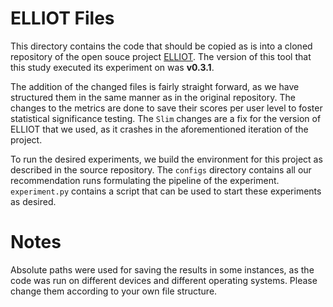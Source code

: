 # ELLIOT Files

This directory contains the code that should be copied as is into a cloned repository of the open souce project [ELLIOT](https://github.com/sisinflab/elliot). The version of this tool that this study executed its experiment on was **v0.3.1**.

The addition of the changed files is fairly straight forward, as we have structured them in the same manner as in the original repository. The changes to the metrics are done to save their scores per user level to foster statistical significance testing. The `Slim` changes are a fix for the version of ELLIOT that we used, as it crashes in the aforementioned iteration of the project.

To run the desired experiments, we build the environment for this project as described in the source repository. The `configs` directory contains all our recommendation runs formulating the pipeline of the experiment. `experiment.py` contains a script that can be used to start these experiments as desired.

# Notes
Absolute paths were used for saving the results in some instances, as the code was run on different devices and different operating systems. Please change them according to your own file structure.